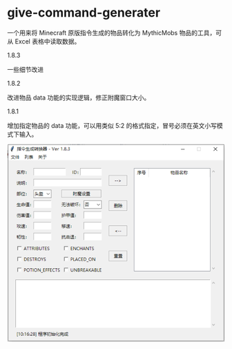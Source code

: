 # give-command-generater

一个用来将 Minecraft 原版指令生成的物品转化为 MythicMobs 物品的工具，可从 Excel 表格中读取数据。

1.8.3

一些细节改进

1.8.2

改进物品 data 功能的实现逻辑，修正附魔窗口大小。

1.8.1

增加指定物品的 data 功能，可以用类似 5:2 的格式指定，冒号必须在英文小写模式下输入。

![Image text](https://github.com/MirandaMeow/give-command-generater/blob/master/imgs/1.png)

